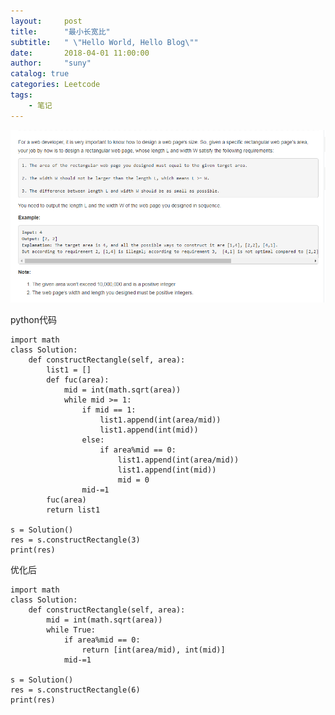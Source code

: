 ```yaml
---
layout:     post
title:      "最小长宽比"
subtitle:   " \"Hello World, Hello Blog\""
date:       2018-04-01 11:00:00
author:     "suny"
catalog: true
categories: Leetcode
tags:
    - 笔记
---
```


<img src="/img/ConstructtheRectangle.jpg"/>

python代码

	import math
	class Solution:
	    def constructRectangle(self, area):
	        list1 = []
	        def fuc(area):
	            mid = int(math.sqrt(area))
	            while mid >= 1:
	                if mid == 1:
	                    list1.append(int(area/mid))
	                    list1.append(int(mid))
	                else:
	                    if area%mid == 0:
	                        list1.append(int(area/mid))
	                        list1.append(int(mid))
	                        mid = 0
	                mid-=1
	        fuc(area)
	        return list1
	
	s = Solution()
	res = s.constructRectangle(3)
	print(res)

优化后

	import math
	class Solution:
	    def constructRectangle(self, area):
	        mid = int(math.sqrt(area))
	        while True:
	            if area%mid == 0:
	                return [int(area/mid), int(mid)]
	            mid-=1
	
	s = Solution()
	res = s.constructRectangle(6)
	print(res)
		            
        
	
	


